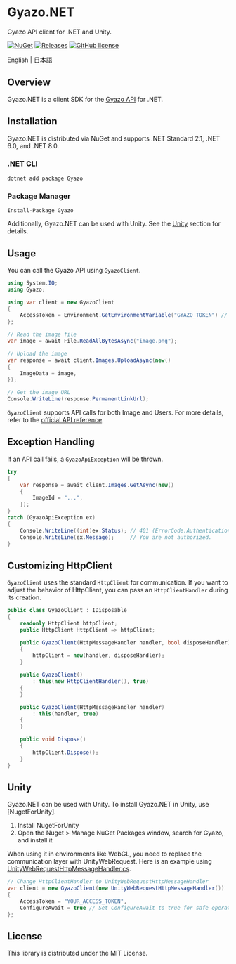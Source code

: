# Gyazo.NET
 Gyazo API client for .NET and Unity.

[![NuGet](https://img.shields.io/nuget/v/Gyazo.svg)](https://www.nuget.org/packages/Gyazo)
[![Releases](https://img.shields.io/github/release/AnnulusGames/Gyazo.NET.svg)](https://github.com/AnnulusGames/Gyazo.NET/releases)
[![GitHub license](https://img.shields.io/github/license/AnnulusGames/Gyazo.NET.svg)](./LICENSE)

English | [日本語](./README_JA.md)

## Overview

Gyazo.NET is a client SDK for the [Gyazo API](https://gyazo.com/api?lang=en) for .NET.

## Installation

Gyazo.NET is distributed via NuGet and supports .NET Standard 2.1, .NET 6.0, and .NET 8.0.

### .NET CLI

```
dotnet add package Gyazo
```

### Package Manager

```
Install-Package Gyazo
```

Additionally, Gyazo.NET can be used with Unity. See the [Unity](#unity) section for details.

## Usage

You can call the Gyazo API using `GyazoClient`.

```cs
using System.IO;
using Gyazo;

using var client = new GyazoClient
{
    AccessToken = Environment.GetEnvironmentVariable("GYAZO_TOKEN") // Default
};

// Read the image file
var image = await File.ReadAllBytesAsync("image.png");

// Upload the image
var response = await client.Images.UploadAsync(new()
{
    ImageData = image,
});

// Get the image URL
Console.WriteLine(response.PermanentLinkUrl);
```

`GyazoClient` supports API calls for both Image and Users. For more details, refer to the [official API reference](https://gyazo.com/api/docs).

## Exception Handling

If an API call fails, a `GyazoApiException` will be thrown.

```cs
try
{
    var response = await client.Images.GetAsync(new()
    {
        ImageId = "...",
    });
}
catch (GyazoApiException ex)
{
    Console.WriteLine((int)ex.Status); // 401 (ErrorCode.AuthenticationError)
    Console.WriteLine(ex.Message);     // You are not authorized.
}
```

## Customizing HttpClient

`GyazoClient` uses the standard `HttpClient` for communication. If you want to adjust the behavior of HttpClient, you can pass an `HttpClientHandler` during its creation.

```cs
public class GyazoClient : IDisposable
{
    readonly HttpClient httpClient;
    public HttpClient HttpClient => httpClient;

    public GyazoClient(HttpMessageHandler handler, bool disposeHandler)
    {
        httpClient = new(handler, disposeHandler);
    }

    public GyazoClient()
        : this(new HttpClientHandler(), true)
    {
    }

    public GyazoClient(HttpMessageHandler handler)
        : this(handler, true)
    {
    }

    public void Dispose()
    {
        httpClient.Dispose();
    }
}
```

## Unity

Gyazo.NET can be used with Unity. To install Gyazo.NET in Unity, use [NugetForUnity].

1. Install NugetForUnity
2. Open the Nuget > Manage NuGet Packages window, search for Gyazo, and install it

When using it in environments like WebGL, you need to replace the communication layer with UnityWebRequest. Here is an example using [UnityWebRequestHttpMessageHandler.cs](https://gist.github.com/neuecc/854192b8d176170caf2c53fa7589dc90).

```cs
// Change HttpClientHandler to UnityWebRequestHttpMessageHandler
var client = new GyazoClient(new UnityWebRequestHttpMessageHandler())
{
    AccessToken = "YOUR_ACCESS_TOKEN",
    ConfigureAwait = true // Set ConfigureAwait to true for safe operation in WebGL
};
```

## License

This library is distributed under the MIT License.